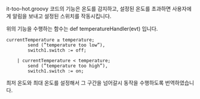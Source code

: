 it-too-hot.groovy 코드의 기능은 온도를 감지하고, 설정된 온도를 초과하면 사용자에게 알림을 보내고 설정된 스위치를 작동시킵니다.

위의  기능을 수행하는 함수는 def temperatureHandler(evt) 입니다.

```
currentTemperature ≥ temperature;
		send (”temperature too low”),
		switch1.switch := off;

	| currentTemperature < temperature;
		send (”temperature too high”),
		switch1.switch := on;
```

최저 온도와 최대 온도를 설정해서 그 구간을 넘어갈시  동작을 수행하도록 번역하였습니다.

